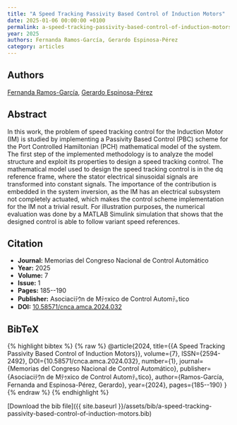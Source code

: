 ```yaml
---
title: "A Speed Tracking Passivity Based Control of Induction Motors"
date: 2025-01-06 00:00:00 +0100
permalink: a-speed-tracking-passivity-based-control-of-induction-motors
year: 2025
authors: Fernanda Ramos-García, Gerardo Espinosa-Pérez
category: articles
---
```

 
## Authors
[Fernanda Ramos-García](authors/fernanda-ramos-garcia), [Gerardo Espinosa-Pérez](authors/gerardo-espinosa-perez)
 
## Abstract
In this work, the problem of speed tracking control for the Induction Motor (IM) is studied by implementing a Passivity Based Control (PBC) scheme for the Port Controlled Hamiltonian (PCH) mathematical model of the system. The first step of the implemented methodology is to analyze the model structure and exploit its properties to design a speed tracking control. The mathematical model used to design the speed tracking control is in the dq reference frame, where the stator electrical sinusoidal signals are transformed into constant signals. The importance of the contribution is embedded in the system inversion, as the IM has an electrical subsystem not completely actuated, which makes the control scheme implementation for the IM not a trivial result. For illustration purposes, the numerical evaluation was done by a MATLAB Simulink simulation that shows that the designed control is able to follow variant speed references. 
 
## Citation
- **Journal:** Memorias del Congreso Nacional de Control Automático
- **Year:** 2025
- **Volume:** 7
- **Issue:** 1
- **Pages:** 185--190
- **Publisher:** Asociaciﾃｳn de Mﾃｩxico de Control Automﾃ｡tico
- **DOI:** [10.58571/cnca.amca.2024.032](https://doi.org/10.58571/cnca.amca.2024.032)
 
## BibTeX
{% highlight bibtex %}
{% raw %}
@article{2024,
  title={{A Speed Tracking Passivity Based Control of Induction Motors}},
  volume={7},
  ISSN={2594-2492},
  DOI={10.58571/cnca.amca.2024.032},
  number={1},
  journal={Memorias del Congreso Nacional de Control Automático},
  publisher={Asociaciﾃｳn de Mﾃｩxico de Control Automﾃ｡tico},
  author={Ramos-García, Fernanda and Espinosa-Pérez, Gerardo},
  year={2024},
  pages={185--190}
}
{% endraw %}
{% endhighlight %}
 
[Download the bib file]({{ site.baseurl }}/assets/bib/a-speed-tracking-passivity-based-control-of-induction-motors.bib)
 
